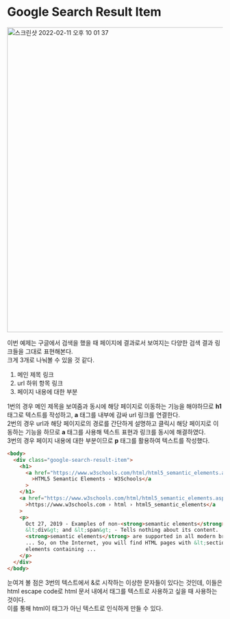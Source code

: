 # Google Search Result Item

<img width="711" alt="스크린샷 2022-02-11 오후 10 01 37" src="https://user-images.githubusercontent.com/86224851/153595969-1deadd6c-2c16-4069-9192-52cec1e1b16b.png">

이번 예제는 구글에서 검색을 했을 때 페이지에 결과로서 보여지는 다양한 검색 결과 링크들을 그대로 표현해본다.  
크게 3개로 나눠볼 수 있을 것 같다.

1. 메인 제목 링크
2. url 하위 항목 링크
3. 페이지 내용에 대한 부분

1번의 경우 메인 제목을 보여줌과 동시에 해당 페이지로 이동하는 기능을 해야하므로 **h1** 태그로 텍스트를 작성하고, **a** 태그를 내부에 감싸 url 링크를 연결한다.  
2번의 경우 url과 해당 페이지로의 경로를 간단하게 설명하고 클릭시 해당 페이지로 이동하는 기능을 하므로 **a** 태그를 사용해 텍스트 표현과 링크를 동시에 해결하였다.  
3번의 경우 페이지 내용에 대한 부분이므로 **p** 태그를 활용하여 텍스트를 작성했다.

```html
<body>
  <div class="google-search-result-item">
    <h1>
      <a href="https://www.w3schools.com/html/html5_semantic_elements.asp"
        >HTML5 Semantic Elements - W3Schools</a
      >
    </h1>
    <a href="https://www.w3schools.com/html/html5_semantic_elements.asp"
      >https://www.w3schools.com › html › html5_semantic_elements</a
    >
    <p>
      Oct 27, 2019 - Examples of non-<strong>semantic elements</strong>:
      &lt;div&gt; and &lt;span&gt; - Tells nothing about its content. ... HTML5
      <strong>semantic elements</strong> are supported in all modern browsers.
      ... So, on the Internet, you will find HTML pages with &lt;section&gt;
      elements containing ...
    </p>
  </div>
</body>
```

눈여겨 볼 점은 3번의 텍스트에서 &로 시작하는 이상한 문자들이 있다는 것인데, 이들은 html escape code로 html 문서 내에서 태그를 텍스트로 사용하고 싶을 때 사용하는 것이다.  
이를 통해 html이 태그가 아닌 텍스트로 인식하게 만들 수 있다.
